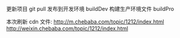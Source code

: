 更新项目  git pull
发布到开发环境  buildDev
构建生产环境文件 buildPro


本次刷新 cdn 文件:
 http://m.chebaba.com/topic/1212/index.html
 http://weixin.chebaba.com/topic/1212/index.html